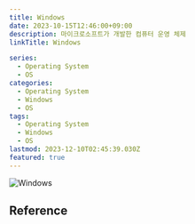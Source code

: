```yaml
---
title: Windows
date: 2023-10-15T12:46:00+09:00
description: 마이크로소프트가 개발한 컴퓨터 운영 체제
linkTitle: Windows

series:
  - Operating System
  - OS
categories:
  - Operating System
  - Windows
  - OS
tags:
  - Operating System
  - Windows
  - OS
lastmod: 2023-12-10T02:45:39.030Z
featured: true
---
```


![Windows](media/images/windows.png)

## Reference
